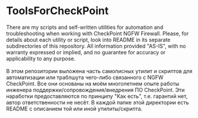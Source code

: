 # ToolsForCheckPoint
There are my scripts and self-written utilities for automation and troubleshooting when working with CheckPoint NGFW Firewall. Please, for details about each utility or script, look into README in its separate subdirectories of this repository. All information provided "AS-IS", with no warranty expressed or implied, and no guarantee for accuracy or applicability to any purpose.<br><br>
В этом репозитории выложена часть самописных утилит и скриптов для автоматизации или траблшута чего-либо связанного с NGFW CheckPoint. Все они основаны на моём многолетнем опыте работы инженера поддержки/сопровождения/внедрения ПО CheckPoint. Эти наработки предоставляются по принципу "Как есть", т.е. гарантий нет, автор ответственности не несёт. В каждой папке этой директории есть README с описанием той или иной утилиты/скрипта.
